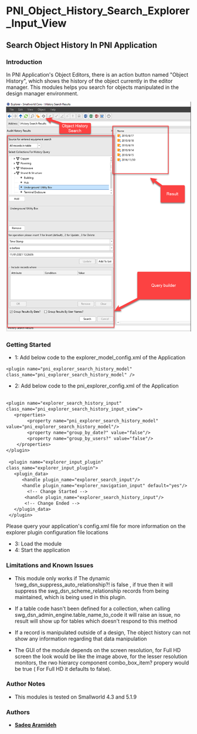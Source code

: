 # PNI_Object_History_Search_Explorer_Input_View

## Search Object History In PNI Application


### Introduction


In PNI Application's Object Editors, there is an action button named "Object History", which shows the history of the object currently in the editor manager. This modules helps you search for objects manipulated in the design manager environment.

![](https://github.com/Aramideh/PNI_Object_History_Search_Explorer_Input_View/blob/main/resources/Object_History_Search.png)




### Getting Started


* 1: Add below code to the explorer_model_config.xml of the Application
```
<plugin name="pni_explorer_search_history_model"  class_name="pni_explorer_search_history_model" />
```
	
	
* 2: Add below code to the pni_explorer_config.xml of the Application
```	

<plugin name="explorer_search_history_input" class_name="pni_explorer_search_history_input_view">
   <properties>
		<property name="pni_explorer_search_history_model" value="pni_explorer_search_history_model"/>
		<property name="group_by_date?" value="false"/>
		<property name="group_by_users?" value="false"/>
	</properties>
</plugin>	

 <plugin name="explorer_input_plugin"  class_name="explorer_input_plugin">
   <plugin_data>
	  <handle plugin_name="explorer_search_input"/>
	  <handle plugin_name="explorer_navigation_input" default="yes"/>
		<!-- Change Started -->
	   <handle plugin_name="explorer_search_history_input"/>
	   <!-- Change Ended -->			  
   </plugin_data>
 </plugin>

```
 Please query your application's config.xml file for more information on the explorer plugin configuration file locations

* 3: Load the module
* 4: Start the application

### Limitations and Known Issues

* This module only works if The dynamic !swg_dsn_suppress_auto_relationship?! is false , if  true then it will suppress the swg_dsn_scheme_relationship records from being maintained, which is being used in this plugin.
 
* If a table code hasn't been defined for a collection, when calling  swg_dsn_admin_engine.table_name_to_code it will raise an issue, no result will show up  for  tables which doesn't respond to this method

* If a record is manipulated outside of a design, The object history can not show any information regarding that data manipulation

* The GUI of the module depends on the screen resolution, for Full HD screen the look would be like the image above, for the lesser resolution monitors, the rwo hierarcy component combo_box_item? propery would be true ( For Full HD it defaults to false).



### Author Notes

 * This modules is tested on Smallworld 4.3 and 5.1.9 

### Authors
* [**Sadeq Aramideh**](https://github.com/Aramideh)


